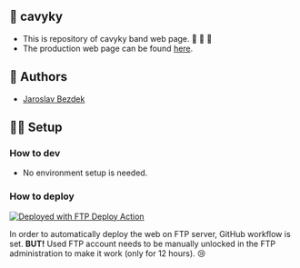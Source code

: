 ## :rocket: cavyky

- This is repository of cavyky band web page. 🎤 🎸 🥁
- The production web page can be found [here](https://www.cavyky.cz).

## :pencil: Authors

- [Jaroslav Bezdek](https://www.github.com/jardabezdek)

## :construction_worker_man: Setup

### How to dev

- No environment setup is needed.

### How to deploy

[<img alt="Deployed with FTP Deploy Action" src="https://img.shields.io/badge/Deployed With-FTP DEPLOY ACTION-%3CCOLOR%3E?style=for-the-badge&color=2b9348">](https://github.com/SamKirkland/FTP-Deploy-Action)

In order to automatically deploy the web on FTP server, GitHub workflow is set.
**BUT!** Used FTP account needs to be manually unlocked in the FTP administration
to make it work (only for 12 hours). :cry:
